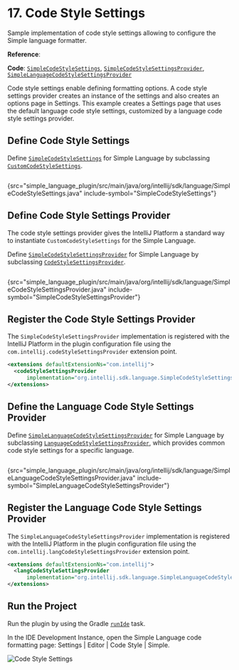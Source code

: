 # 17. Code Style Settings

<!-- Copyright 2000-2023 JetBrains s.r.o. and contributors. Use of this source code is governed by the Apache 2.0 license. -->

<link-summary>Sample implementation of code style settings allowing to configure the Simple language formatter.</link-summary>

<tldr>

**Reference**: [](code_formatting.md#code-style-settings)

**Code**: [`SimpleCodeStyleSettings`](%gh-sdk-samples%/simple_language_plugin/src/main/java/org/intellij/sdk/language/SimpleCodeStyleSettings.java),
[`SimpleCodeStyleSettingsProvider`](%gh-sdk-samples%/simple_language_plugin/src/main/java/org/intellij/sdk/language/SimpleCodeStyleSettingsProvider.java),
[`SimpleLanguageCodeStyleSettingsProvider`](%gh-sdk-samples%/simple_language_plugin/src/main/java/org/intellij/sdk/language/SimpleLanguageCodeStyleSettingsProvider.java)

</tldr>

<include from="language_and_filetype.md" element-id="custom_language_tutorial_header"></include>

Code style settings enable defining formatting options.
A code style settings provider creates an instance of the settings and also creates an options page in Settings.
This example creates a Settings page that uses the default language code style settings, customized by a language code style settings provider.

## Define Code Style Settings

Define [`SimpleCodeStyleSettings`](%gh-sdk-samples%/simple_language_plugin/src/main/java/org/intellij/sdk/language/SimpleCodeStyleSettings.java)
for Simple Language by subclassing [`CustomCodeStyleSettings`](%gh-ic%/platform/code-style-api/src/com/intellij/psi/codeStyle/CustomCodeStyleSettings.java).

```java
```
{src="simple_language_plugin/src/main/java/org/intellij/sdk/language/SimpleCodeStyleSettings.java" include-symbol="SimpleCodeStyleSettings"}

## Define Code Style Settings Provider

The code style settings provider gives the IntelliJ Platform a standard way to instantiate `CustomCodeStyleSettings` for the Simple Language.

Define [`SimpleCodeStyleSettingsProvider`](%gh-sdk-samples%/simple_language_plugin/src/main/java/org/intellij/sdk/language/SimpleCodeStyleSettingsProvider.java)
for Simple Language by subclassing [`CodeStyleSettingsProvider`](%gh-ic%/platform/lang-api/src/com/intellij/psi/codeStyle/CodeStyleSettingsProvider.java).

```java
```
{src="simple_language_plugin/src/main/java/org/intellij/sdk/language/SimpleCodeStyleSettingsProvider.java" include-symbol="SimpleCodeStyleSettingsProvider"}

## Register the Code Style Settings Provider

The `SimpleCodeStyleSettingsProvider` implementation is registered with the IntelliJ Platform in the plugin configuration file using the `com.intellij.codeStyleSettingsProvider` extension point.

```xml
<extensions defaultExtensionNs="com.intellij">
  <codeStyleSettingsProvider
      implementation="org.intellij.sdk.language.SimpleCodeStyleSettingsProvider"/>
</extensions>
```

## Define the Language Code Style Settings Provider

Define [`SimpleLanguageCodeStyleSettingsProvider`](%gh-sdk-samples%/simple_language_plugin/src/main/java/org/intellij/sdk/language/SimpleLanguageCodeStyleSettingsProvider.java) for Simple Language by subclassing [`LanguageCodeStyleSettingsProvider`](%gh-ic%/platform/lang-api/src/com/intellij/psi/codeStyle/LanguageCodeStyleSettingsProvider.java), which provides common code style settings for a specific language.

```java
```
{src="simple_language_plugin/src/main/java/org/intellij/sdk/language/SimpleLanguageCodeStyleSettingsProvider.java" include-symbol="SimpleLanguageCodeStyleSettingsProvider"}

## Register the Language Code Style Settings Provider

The `SimpleLanguageCodeStyleSettingsProvider` implementation is registered with the IntelliJ Platform in the plugin configuration file using the `com.intellij.langCodeStyleSettingsProvider` extension point.

```xml
<extensions defaultExtensionNs="com.intellij">
  <langCodeStyleSettingsProvider
      implementation="org.intellij.sdk.language.SimpleLanguageCodeStyleSettingsProvider"/>
</extensions>
```

## Run the Project

Run the plugin by using the Gradle [`runIde`](creating_plugin_project.md#使用runIde-Gradle任务运行插件) task.

In the IDE Development Instance, open the Simple Language code formatting page: <ui-path>Settings | Editor | Code Style | Simple</ui-path>.

![Code Style Settings](code_style_settings.png)
